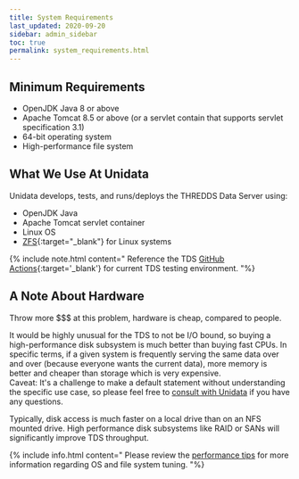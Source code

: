 ```yaml
---
title: System Requirements
last_updated: 2020-09-20
sidebar: admin_sidebar
toc: true
permalink: system_requirements.html
---
```


## Minimum Requirements

* OpenJDK Java 8 or above
* Apache Tomcat 8.5 or above (or a servlet contain that supports servlet specification 3.1)
* 64-bit operating system
* High-performance file system


## What We Use At Unidata

Unidata develops, tests, and runs/deploys the THREDDS Data Server using:
 
* OpenJDK Java 
* Apache Tomcat servlet container
* Linux OS
* [ZFS](https://zfsonlinux.org/){:target="_blank"} for Linux systems

{% include note.html content="
Reference the TDS [GitHub Actions](https://github.com/Unidata/tds/blob/master/.github/workflows/tds.yml#L21-L36){:target='_blank'} for current TDS testing environment.
"%}

## A Note About Hardware

Throw more $$$ at this problem, hardware is cheap, compared to people.

It would be highly unusual for the TDS to not be I/O bound, so buying a high-performance disk subsystem is much better than buying fast CPUs. 
In specific terms, if a given system is frequently serving the same data over and over (because everyone wants the current data), more memory is better and cheaper than storage which is very expensive.  
Caveat: It's a challenge to make a default statement without understanding the specific use case, so please feel free to [consult with Unidata](mailto:{{site.feedback_email}}) if you have any questions.

Typically, disk access is much faster on a local drive than on an NFS mounted drive. 
High performance disk subsystems like RAID or SANs will significantly improve TDS throughput.

{% include info.html content="
Please review the [performance tips](performance_tips.html) for more information regarding OS and file system tuning.
"%}
